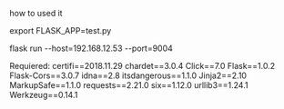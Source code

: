 how to used it

export FLASK_APP=test.py                  

flask run --host=192.168.12.53 --port=9004

Requiered:
certifi==2018.11.29
chardet==3.0.4
Click==7.0
Flask==1.0.2
Flask-Cors==3.0.7
idna==2.8
itsdangerous==1.1.0
Jinja2==2.10
MarkupSafe==1.1.0
requests==2.21.0
six==1.12.0
urllib3==1.24.1
Werkzeug==0.14.1

